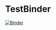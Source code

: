 # TestBinder

[![Binder](https://mybinder.org/badge_logo.svg)](https://mybinder.org/v2/gh/TheHopeSharedFoundation/TestBinder/HEAD)
